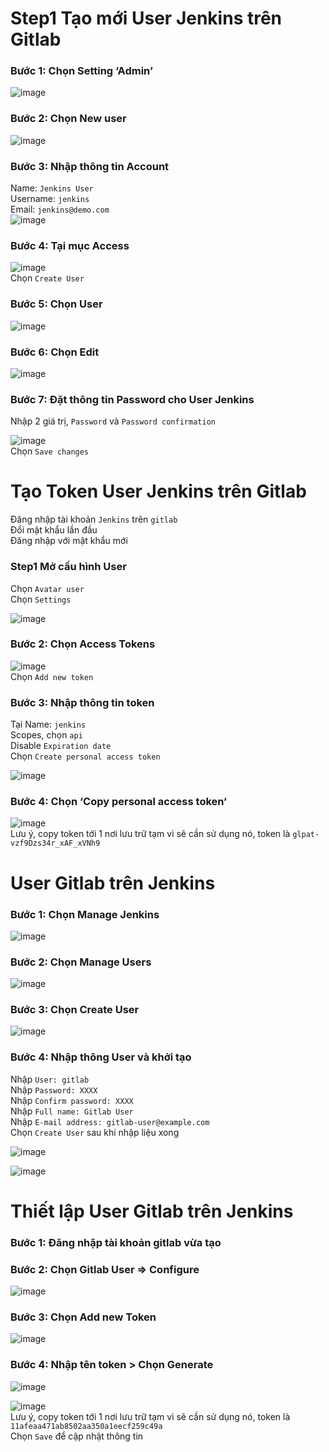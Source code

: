 # Step1 Tạo mới User Jenkins trên Gitlab
### Bước 1: Chọn Setting ‘Admin’
![image](https://github.com/user-attachments/assets/c41b8f8f-db4b-4480-a9c6-66983047906d)  
### Bước 2: Chọn New user
![image](https://github.com/user-attachments/assets/c084beab-170d-4252-a0d0-ee0e9d7b9007)  
### Bước 3: Nhập thông tin Account
Name: `Jenkins User`  
Username: `jenkins`  
Email: `jenkins@demo.com`  
![image](https://github.com/user-attachments/assets/bb62303f-cc4d-4ded-b999-759e84775b74)  
### Bước 4: Tại mục Access
![image](https://github.com/user-attachments/assets/28fdcedb-027c-4bb4-ba40-3047fc01fa00)  
Chọn `Create User`  
### Bước 5: Chọn User
![image](https://github.com/user-attachments/assets/499c51d7-d0c9-4661-ab33-b0e1c579a759)  
### Bước 6: Chọn Edit
![image](https://github.com/user-attachments/assets/7184b80b-215a-4540-8e62-2a81f6258ef4)  
### Bước 7: Đặt thông tin Password cho User Jenkins
Nhập 2 giá trị, `Password` và `Password confirmation`  

![image](https://github.com/user-attachments/assets/4e755989-1f82-44fb-976e-7d5ff81565d7)  
Chọn `Save changes`  
# Tạo Token User Jenkins trên Gitlab
Đăng nhập tài khoản `Jenkins` trên `gitlab`  
Đổi mật khẩu lần đầu  
Đăng nhập với mật khẩu mới  
### Step1 Mở cấu hình User
Chọn `Avatar user`  
Chọn `Settings`  

![image](https://github.com/user-attachments/assets/e30c8635-9081-4ccc-9bdd-6266ad13bc66)  
### Bước 2: Chọn Access Tokens

![image](https://github.com/user-attachments/assets/6004be69-c590-405a-a3dd-ff7815ba9026)  
Chọn `Add new token`
### Bước 3: Nhập thông tin token
Tại Name: `jenkins`  
Scopes, chọn `api`  
Disable `Expiration date`  
Chọn `Create personal access token`  

![image](https://github.com/user-attachments/assets/5db4428b-c183-443a-a197-134557044fa3)  
### Bước 4: Chọn ‘Copy personal access token‘

![image](https://github.com/user-attachments/assets/9add517a-9fa9-4144-b4db-e416654c1bc1)  
Lưu ý, copy token tới 1 nơi lưu trữ tạm vì sẽ cần sử dụng nó, token là `glpat-vzf9Dzs34r_xAF_xVNh9`  
# User Gitlab trên Jenkins
### Bước 1: Chọn Manage Jenkins

![image](https://github.com/user-attachments/assets/e8777cc9-46e9-4fb5-a856-5f66d7d1ec1a)
  
### Bước 2: Chọn Manage Users

![image](https://github.com/user-attachments/assets/4b20c978-2c8b-4e73-b5c8-ceca04fa4069)  
### Bước 3: Chọn Create User

![image](https://github.com/user-attachments/assets/6f053721-c23e-4f87-b256-cf89103f5a00)  
### Bước 4: Nhập thông User và khởi tạo
Nhập `User: gitlab`  
Nhập `Password: XXXX`  
Nhập `Confirm password: XXXX`  
Nhập `Full name: Gitlab User`  
Nhập `E-mail address: gitlab-user@example.com`  
Chọn `Create User` sau khi nhập liệu xong  

![image](https://github.com/user-attachments/assets/5f25cab3-e4f4-4aaf-b438-3644a06c78ef)  

![image](https://github.com/user-attachments/assets/493c255f-e7ff-49f6-8d3c-bcc1c7da214b)  

# Thiết lập User Gitlab trên Jenkins
### Bước 1: Đăng nhập tài khoản gitlab vừa tạo
### Bước 2: Chọn Gitlab User => Configure

![image](https://github.com/user-attachments/assets/d6022db8-679d-4263-975e-dde18e9b9ae6)  

### Bước 3: Chọn Add new Token

![image](https://github.com/user-attachments/assets/5976ee63-6c42-479f-8424-bdcd4ae51833)  

### Bước 4: Nhập tên token > Chọn Generate

![image](https://github.com/user-attachments/assets/b48798bd-56b5-495a-ac92-269b5c3ef98d)  

![image](https://github.com/user-attachments/assets/ed4e1262-9d04-4df3-8b0a-31cb28f20440)  
Lưu ý, copy token tới 1 nơi lưu trữ tạm vì sẽ cần sử dụng nó, token là `11afeaa471ab8502aa350a1eecf259c49a`  
Chọn `Save` để cập nhật thông tin  





